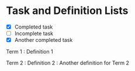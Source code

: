 # Task and Definition Lists

- [x] Completed task
- [ ] Incomplete task
- [x] Another completed task

Term 1
: Definition 1

Term 2
: Definition 2
: Another definition for Term 2

